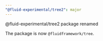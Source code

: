 ```yaml
---
"@fluid-experimental/tree2": major
---
```


@fluid-experimental/tree2 package renamed

The package is now `@fluidframework/tree`.
